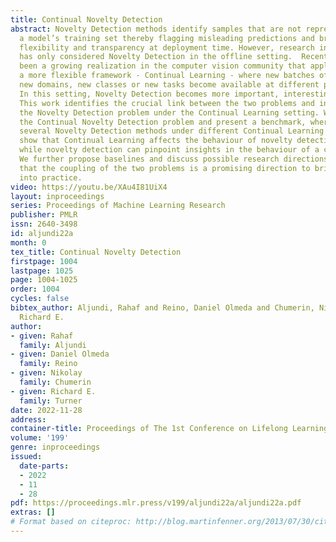 ```yaml
---
title: Continual Novelty Detection
abstract: Novelty Detection methods identify samples that are not representative of
  a model’s training set thereby flagging misleading predictions and bringing a greater
  flexibility and transparency at deployment time. However, research in this area
  has only considered Novelty Detection in the offline setting.  Recently, there has
  been a growing realization in the computer vision community that applications demand
  a more flexible framework - Continual Learning - where new batches of data representing
  new domains, new classes or new tasks become available at different points in time.
  In this setting, Novelty Detection becomes more important, interesting and challenging.
  This work identifies the crucial link between the two problems and investigates
  the Novelty Detection problem under the Continual Learning setting. We formulate
  the Continual Novelty Detection problem and present a benchmark, where we compare
  several Novelty Detection methods under different Continual Learning settings.  We
  show that Continual Learning affects the behaviour of novelty detection algorithms,
  while novelty detection can pinpoint insights in the behaviour of a continual learner.
  We further propose baselines and discuss possible research directions. We believe
  that the coupling of the two problems is a promising direction to bring vision models
  into practice.
video: https://youtu.be/XAu4I81UiX4
layout: inproceedings
series: Proceedings of Machine Learning Research
publisher: PMLR
issn: 2640-3498
id: aljundi22a
month: 0
tex_title: Continual Novelty Detection
firstpage: 1004
lastpage: 1025
page: 1004-1025
order: 1004
cycles: false
bibtex_author: Aljundi, Rahaf and Reino, Daniel Olmeda and Chumerin, Nikolay and Turner,
  Richard E.
author:
- given: Rahaf
  family: Aljundi
- given: Daniel Olmeda
  family: Reino
- given: Nikolay
  family: Chumerin
- given: Richard E.
  family: Turner
date: 2022-11-28
address:
container-title: Proceedings of The 1st Conference on Lifelong Learning Agents
volume: '199'
genre: inproceedings
issued:
  date-parts:
  - 2022
  - 11
  - 28
pdf: https://proceedings.mlr.press/v199/aljundi22a/aljundi22a.pdf
extras: []
# Format based on citeproc: http://blog.martinfenner.org/2013/07/30/citeproc-yaml-for-bibliographies/
---
```

